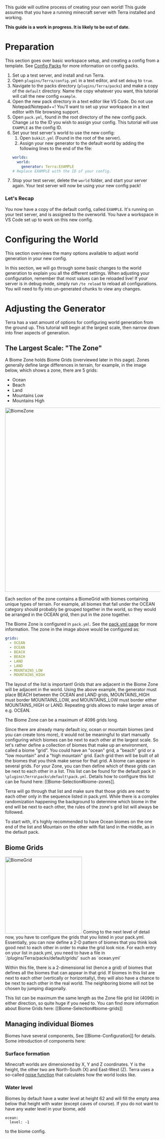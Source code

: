 This guide will outline process of creating your own world!
This guide assumes that you have a running minecraft server with Terra installed and working.

**This guide is a work in progress. It is likely to be out of date.**

# Preparation

This section goes over basic workspace setup, and creating a config from a template. See [Config Packs](./Config-Packs)
for more information on config packs.   

1. Set up a test server, and install and run Terra.
2. Open `plugins/Terra/config.yml` in a text editor, and set `debug` to `true`.
3. Navigate to the packs directory (`plugins/Terra/packs`) and make a copy of the `default` directory. Name the copy
whatever you want, this tutorial will call the new config `example`.
4. Open the new pack directory in a text editor like VS Code. Do not use Notepad/Notepad++! You'll want to set up your
workspace in a text editor with file browsing support.
5. Open `pack.yml`, found in the root directory of the new config pack. Change `id` to the ID you wish to assign your
config. This tutorial will use `EXAMPLE` as the config ID.
6. Set your test server's world to use the new config:
    1. Open `bukkit.yml` (Found in the root of the server).
    2. Assign your new generator to the default world by adding the following lines to the end of the file:
    ```yaml
    worlds:
      world:
        generator: Terra:EXAMPLE
    # Replace EXAMPLE with the ID of your config.
    ```
7. Stop your test server, delete the `world` folder, and start your server again. Your test server will now be using
your new config pack!

### Let's Recap
You now have a copy of the default config, called `EXAMPLE`. It's running on your test server, and is assigned to the
overworld. You have a workspace in VS Code set up to work on this new config.

# Configuring the World
This section overviews the many options available to adjust world generation in your new config.

In this section, we will go through some basic changes to the world generation to explain you all the different settings.
When adjusting your configuration, remember that most values can be reloaded live! If your server is in debug mode,
simply run `/te reload` to reload all configurations. You will need to fly into un-generated chunks to view any changes.
# Adjusting the Generator

Terra has a vast amount of options for configuring world generation from the ground up.
This tutorial will begin at the largest scale, then narrow down into finer aspects of generation.

## The Largest Scale: "The Zone"
A Biome Zone holds Biome Grids (overviewed later in this page). Zones generally define large differences in terrain,
for example, in the image below, which shows a zone, there are 5 grids:
* Ocean
* Beach
* Land
* Mountains Low
* Mountains High    

<img height="600" src="https://i.imgur.com/ayb9Ygc.png" alt="BiomeZone">    

Each section of the zone contains a BiomeGrid with biomes containing unique types of terrain. For example, all biomes
that fall under the OCEAN category should probably be grouped together in the world, so they would be arranged in the
OCEAN grid, then put in the zone together.     
   
      
The Biome Zone is configured in `pack.yml`. See the [pack.yml page](./pack.yml-Options#grids) for more information.
The zone in the image above would be configured as:
```yaml
grids:
  - OCEAN
  - OCEAN
  - BEACH
  - BEACH
  - LAND
  - LAND
  - MOUNTAINS_LOW
  - MOUNTAINS_HIGH
```

The layout of the list is important! Grids that are adjacent in the Biome Zone will be adjacent in the world.
Using the above example, the generator must place BEACH between the OCEAN and LAND grids, MOUNTAINS_HIGH must border MOUNTAINS_LOW,
and MOUNTAINS_LOW must border either MOUNTAINS_HIGH or LAND. Repeating grids allows to make larger areas of e.g. OCEAN.

The Biome Zone can be a maximum of 4096 grids long.   

Since there are already many default icy, ocean or mountain biomes (and you can create tons more), it would not be
meaningful to start manually configuring which biomes can be next to each other at the largest scale. So let's rather define a collection of biomes that make up an environment, called a biome "grid". You could have an "ocean" grid, a "beach" grid or a "low mountain" and a "high mountain" grid. Each grid then will be built of all the biomes that you think make sense for that grid. A biome can appear in several grids. For your Zone, you can then define which of these grids can be next to each other in a list. This list can be found for the default pack in `\plugins\Terra\packs\default\pack.yml`. Details how to configure this list can be found here: [[Biome-Selection#biome-zones]].

Terra will go through that list and make sure that those grids are next to each other only in the sequence listed in pack.yml. While there is a complex randomization happening the background to determine which biome in the end will be next to each other, the rules of the zone's grid list will always be followed.

To start with, it's highly recommended to have Ocean biomes on the one end of the list and Mountain on the other with flat land in the middle, as in the default pack.

## Biome Grids
<img height="250" src="https://i.imgur.com/FSmfxh4.png" alt="BiomeGrid">
Coming to the next level of detail now, you have to configure the grids that you listed in your pack.yml. Essentially, you can now define a 2-D pattern of biomes that you think look good next to each other in order to make the grid look nice. For each entry on your list in pack.yml, you need to have a file in `/plugins/Terra/packs/default/grids/` such as `ocean.yml`

Within this file, there is a 2-dimensional list (hence a grid) of biomes that defines all the biomes that can appear in that grid. If biomes in this list are next to each other (vertically or horizontally), they will also have a chance to be next to each other in the real world. The neighboring biome will not be chosen by jumping diagonally.

This list can be maximum the same length as the Zone file grid list (4096) in either direction, so quite huge if you need to. You can find more information about Biome Grids here: [[Biome-Selection#biome-grids]]

## Managing individual Biomes

Biomes have several components, See [[Biome-Configuration]] for details. Some introduction of components here:

### Surface formation

Minecraft worlds are dimensioned by X, Y and Z coordinates. Y is the height, the other two are North-South (X) and East-West (Z). Terra uses a so-called [noise function](./My-First-Noise-Equation) that calculates how the world looks like. 

### Water level

Biomes by default have a water level at height 62 and will fill the empty area below that height with water (except caves of course). If you do not want to have any water level in your biome, add 

    ocean:
      level: -1
to the biome config.